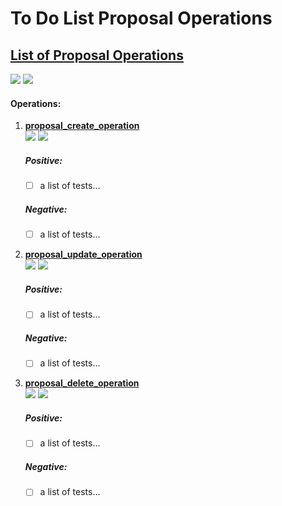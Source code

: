 # To Do List **Proposal Operations**

## [List of Proposal Operations](https://echo-dev.io/developers/operations/#proposal-operations)

![](https://img.shields.io/badge/coverage-0_operation(s)-red.svg?style=for-the-badge)
![](https://img.shields.io/badge/WIP-YES-informational.svg?style=for-the-badge)

#### Operations:
1) **[proposal_create_operation](https://echo-dev.io/developers/operations/proposals/_proposal_create_operation/)**  
![](https://img.shields.io/badge/0_positive_test(s)-green.svg?style=plastic?logoColor=violet)
![](https://img.shields.io/badge/0_negative_test(s)-red.svg?style=plastic?logoColor=violet)

    ##### Positive:
    - [ ] a list of tests...
    ##### Negative:
    - [ ] a list of tests...
    
2) **[proposal_update_operation](https://echo-dev.io/developers/operations/proposals/_proposal_update_operation/)**  
![](https://img.shields.io/badge/0_positive_test(s)-green.svg?style=plastic?logoColor=violet)
![](https://img.shields.io/badge/0_negative_test(s)-red.svg?style=plastic?logoColor=violet)

    ##### Positive:
    - [ ] a list of tests...
    ##### Negative:
    - [ ] a list of tests...
    
3) **[proposal_delete_operation](https://echo-dev.io/developers/operations/proposals/_proposal_delete_operation/)**  
![](https://img.shields.io/badge/0_positive_test(s)-green.svg?style=plastic?logoColor=violet)
![](https://img.shields.io/badge/0_negative_test(s)-red.svg?style=plastic?logoColor=violet)

    ##### Positive:
    - [ ] a list of tests...
    ##### Negative:
    - [ ] a list of tests...